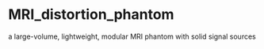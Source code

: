 # MRI_distortion_phantom
a large-volume, lightweight, modular MRI phantom with solid signal sources
